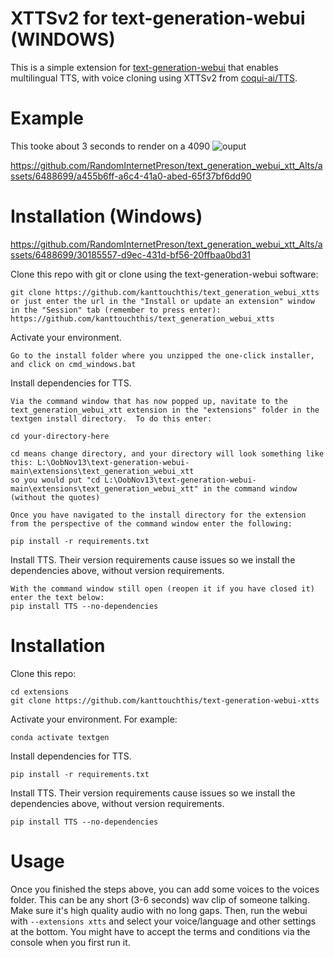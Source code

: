 # XTTSv2 for text-generation-webui (WINDOWS)
This is a simple extension for [text-generation-webui](https://github.com/oobabooga/text-generation-webui/) that enables multilingual TTS, with voice cloning using XTTSv2 from [coqui-ai/TTS](https://github.com/coqui-ai/TTS).

# Example
This tooke about 3 seconds to render on a 4090
![ouput](https://github.com/RandomInternetPreson/text_generation_webui_xtt_Alts/assets/6488699/cbcf7952-93bb-4ec9-8540-53e38baf310a)

https://github.com/RandomInternetPreson/text_generation_webui_xtt_Alts/assets/6488699/a455b6ff-a6c4-41a0-abed-65f37bf6dd90

# Installation (Windows)

https://github.com/RandomInternetPreson/text_generation_webui_xtt_Alts/assets/6488699/30185557-d9ec-431d-bf56-20ffbaa0bd31

Clone this repo with git or clone using the text-generation-webui software:
```
git clone https://github.com/kanttouchthis/text_generation_webui_xtts
or just enter the url in the "Install or update an extension" window in the "Session" tab (remember to press enter):
https://github.com/kanttouchthis/text_generation_webui_xtts
```
Activate your environment.
```
Go to the install folder where you unzipped the one-click installer, and click on cmd_windows.bat
```
Install dependencies for TTS.
```
Via the command window that has now popped up, navitate to the text_generation_webui_xtt extension in the "extensions" folder in the textgen install directory.  To do this enter:

cd your-directory-here

cd means change directory, and your directory will look something like this: L:\OobNov13\text-generation-webui-main\extensions\text_generation_webui_xtt
so you would put "cd L:\OobNov13\text-generation-webui-main\extensions\text_generation_webui_xtt" in the command window (without the quotes)

Once you have navigated to the install directory for the extension from the perspective of the command window enter the following:

pip install -r requirements.txt
```
Install TTS. Their version requirements cause issues so we install the dependencies above, without version requirements.
```
With the command window still open (reopen it if you have closed it) enter the text below:
pip install TTS --no-dependencies
```


# Installation
Clone this repo:
```
cd extensions
git clone https://github.com/kanttouchthis/text-generation-webui-xtts
```
Activate your environment. For example:
```
conda activate textgen
```
Install dependencies for TTS.
```
pip install -r requirements.txt
```
Install TTS. Their version requirements cause issues so we install the dependencies above, without version requirements.
```
pip install TTS --no-dependencies
```

# Usage
Once you finished the steps above, you can add some voices to the voices folder. This can be any short (3-6 seconds) wav clip of someone talking. Make sure it's high quality audio with no long gaps.
Then, run the webui with `--extensions xtts` and select your voice/language and other settings at the bottom. You might have to accept the terms and conditions via the console when you first run it.
